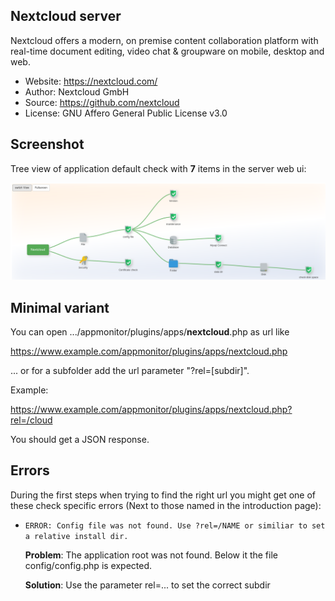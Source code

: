 ## Nextcloud server

Nextcloud offers a modern, on premise content collaboration platform with real-time document editing, video chat & groupware on mobile, desktop and web.

* Website: <https://nextcloud.com/>
* Author: Nextcloud GmbH
* Source: <https://github.com/nextcloud>
* License: GNU Affero General Public License v3.0

## Screenshot

Tree view of application default check with **7** items in the server web ui:

![nextcloud](../../../images/apps_nextcloud.png)

## Minimal variant

You can open .../appmonitor/plugins/apps/**nextcloud**.php as url like

<https://www.example.com/appmonitor/plugins/apps/nextcloud.php>

... or for a subfolder add the url parameter "?rel=[subdir]".

Example:

<https://www.example.com/appmonitor/plugins/apps/nextcloud.php?rel=/cloud>

You should get a JSON response.

## Errors

During the first steps when trying to find the right url you might get one of these check specific errors (Next to those named in the introduction page):

* `ERROR: Config file was not found. Use ?rel=/NAME or similiar to set a relative install dir.`

    **Problem**: The application root was not found. Below it the file config/config.php is expected.

    **Solution**: Use the parameter rel=... to set the correct subdir

